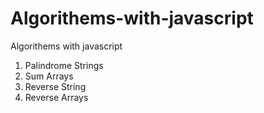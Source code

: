 # Algorithems-with-javascript
Algorithems with javascript

1. Palindrome Strings
2. Sum Arrays
3. Reverse String
4. Reverse Arrays